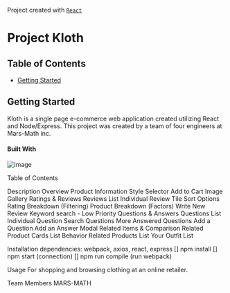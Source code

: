 Project created with [`React`](https://github.com/facebook/react)
# Project Kloth

## Table of Contents
  - [Getting Started](#getting-started)


## Getting Started
Kloth is a single page e-commerce web application created utilizing React and Node/Express. This project was created by a team of four engineers at Mars-Math inc.
#### Built With
![image](https://img.shields.io/badge/React-20232A?style=for-the-badge&logo=react&logoColor=61DAFB)

Table of Contents


Description
  Overview
    Product Information
    Style Selector
    Add to Cart
    Image Gallery
  Ratings & Reviews
    Reviews List
    Individual Review Tile
    Sort Options
    Rating Breakdown (Filtering)
    Product Breakdown (Factors)
    Write New Review
    Keyword search - Low Priority
  Questions & Answers
    Questions List
    Individual Question
    Search Questions
    More Answered Questions
    Add a Question
    Add an Answer Modal
  Related Items & Comparison
    Related Product Cards
    List Behavior
    Related Products List
    Your Outfit List


Installation
  dependencies: webpack, axios, react, express
  [] npm install
  [] npm start (connection)
  [] npm run compile (run webpack)

Usage
  For shopping and browsing clothing at an online retailer.

Team Members
  MARS-MATH




